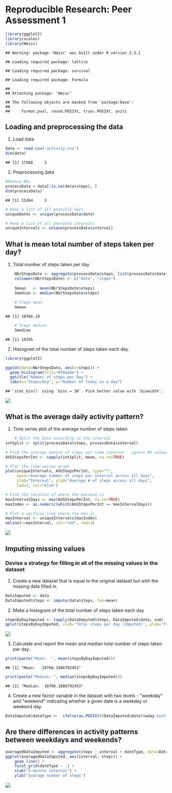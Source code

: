 # Reproducible Research: Peer Assessment 1


```r
library(ggplot2)
library(scales)
library(Hmisc)
```

```
## Warning: package 'Hmisc' was built under R version 3.3.1
```

```
## Loading required package: lattice
```

```
## Loading required package: survival
```

```
## Loading required package: Formula
```

```
## 
## Attaching package: 'Hmisc'
```

```
## The following objects are masked from 'package:base':
## 
##     format.pval, round.POSIXt, trunc.POSIXt, units
```

## Loading and preprocessing the data

1.  Load data

```r
data <- read.csv('activity.csv')
dim(data)
```

```
## [1] 17568     3
```
2.  Preprocessing data

```r
#Remove NAs
processData = data[!is.na(data$steps), ]  
dim(processData)
```

```
## [1] 15264     3
```

```r
# Keep a list of all possible days
uniqueDates <- unique(processData$date)

# Keep a list of all possible intervals
uniqueIntervals <- unique(processData$interval)
```


## What is mean total number of steps taken per day?

1.  Total number of steps taken per day

```r
    NbrStepsDate <- aggregate(processData$steps, list(processData$date), sum)
    colnames(NbrStepsDate) <- c("date", "steps")
    
    Smean   <- mean(NbrStepsDate$steps)
    Smedian <- median(NbrStepsDate$steps)
    
    # Steps mean
    Smean
```

```
## [1] 10766.19
```

```r
    # Steps median
    Smedian
```

```
## [1] 10765
```

2.  Histogram of the total number of steps taken each day.


```r
library(ggplot2)

ggplot(data=NbrStepsDate, aes(x=steps)) +
  geom_histogram(fill="#f0ad4e") +  
  ggtitle("Number of steps per Day") +
  labs(x="Steps/Day", y="Number of times in a day")
```

```
## `stat_bin()` using `bins = 30`. Pick better value with `binwidth`.
```

![](PA1_template_files/figure-html/unnamed-chunk-5-1.png)<!-- -->

## What is the average daily activity pattern?

1.  Time series plot of the average number of steps taken


```r
    # Split the data according to the interval
intSplit <- split(processData$steps, processData$interval)

# Find the average amount of steps per time interval - ignore NA values
AVGStepsPerInt <- sapply(intSplit, mean, na.rm=TRUE)

# Plot the time-series graph
plot(uniqueIntervals, AVGStepsPerInt, type="l",
     main="Average number of steps per interval across all days", 
     xlab="Interval", ylab="Average # of steps across all days", 
     lwd=2, col="blue")

# Find the location of where the maximum is
maxIntervalDays <- max(AVGStepsPerInt, na.rm=TRUE)
maxIndex <- as.numeric(which(AVGStepsPerInt == maxIntervalDays))

# Plot a vertical line where the max is
maxInterval <- uniqueIntervals[maxIndex]
abline(v=maxInterval, col="red", lwd=3)
```

![](PA1_template_files/figure-html/unnamed-chunk-6-1.png)<!-- -->



## Imputing missing values

### Devise a strategy for filling in all of the missing values in the dataset

1.  Create a new dataset that is equal to the original dataset but with the missing data filled in.

```r
DataImputed <- data
DataImputed$steps <- impute(data$steps, fun=mean)
```
2.  Make a histogram of the total number of steps taken each day

```r
stepsByDayImputed <- tapply(DataImputed$steps, DataImputed$date, sum)
qplot(stepsByDayImputed, xlab='Total steps per day (Imputed)', ylab='Frequency using binwith 600', binwidth=600)
```

![](PA1_template_files/figure-html/unnamed-chunk-8-1.png)<!-- -->

3.  Calculate and report the mean and median total number of steps taken per day.


```r
print(paste("Mean:  ", mean(stepsByDayImputed)))
```

```
## [1] "Mean:   10766.1886792453"
```

```r
print(paste("Median: ", median(stepsByDayImputed)))
```

```
## [1] "Median:  10766.1886792453"
```

4.  Create a new factor variable in the dataset with two levels - "weekday" and "weekend" indicating whether a given date is a weekday or weekend day.


```r
DataImputed$dateType <-  ifelse(as.POSIXlt(DataImputed$date)$wday %in% c(0,6), 'weekend', 'weekday')
```

## Are there differences in activity patterns between weekdays and weekends?


```r
averagedDataImputed <- aggregate(steps ~ interval + dateType, data=DataImputed, mean)
ggplot(averagedDataImputed, aes(interval, steps)) + 
    geom_line() + 
    facet_grid(dateType ~ .) +
    xlab("5-minute interval") + 
    ylab("avarage number of steps")
```

![](PA1_template_files/figure-html/unnamed-chunk-11-1.png)<!-- -->
